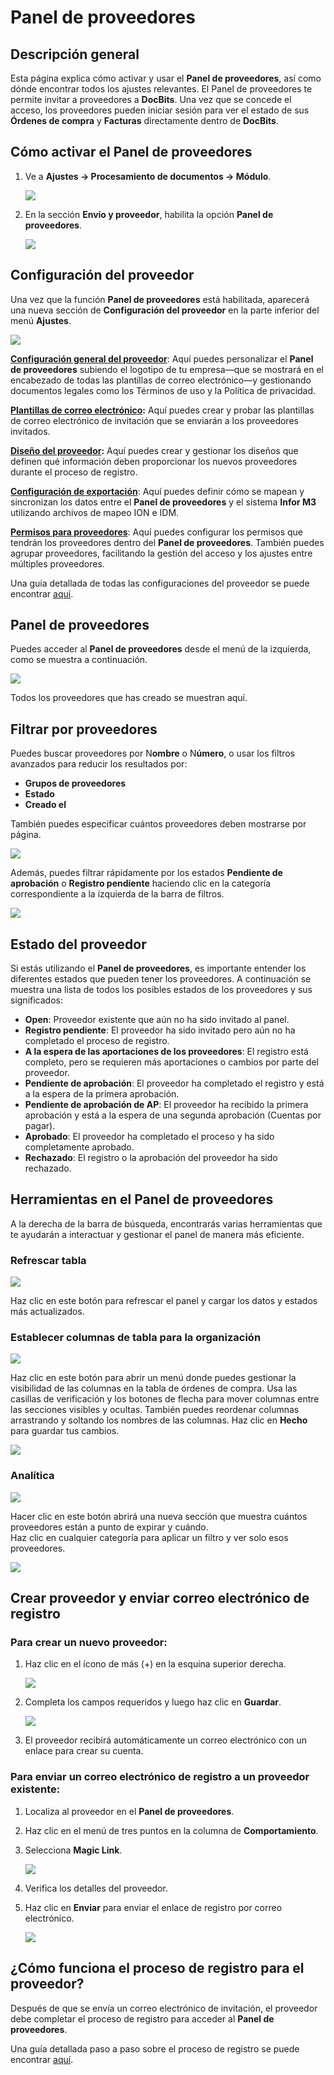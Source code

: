 # Panel de proveedores

## Descripción general

Esta página explica cómo activar y usar el **Panel de proveedores**, así como dónde encontrar todos los ajustes relevantes. El Panel de proveedores te permite invitar a proveedores a **DocBits**. Una vez que se concede el acceso, los proveedores pueden iniciar sesión para ver el estado de sus **Órdenes de compra** y **Facturas** directamente dentro de **DocBits**.

## Cómo activar el Panel de proveedores

1.  Ve a **Ajustes → Procesamiento de documentos → Módulo**.

    ![](https://raw.githubusercontent.com/Fellow-Consulting-AG/docbits/refs/heads/main/readme/.gitbook/assets/settings_module.png)
2.  En la sección **Envío y proveedor**, habilita la opción **Panel de proveedores**.

    ![](https://raw.githubusercontent.com/Fellow-Consulting-AG/docbits/refs/heads/main/readme/.gitbook/assets/supplier_portal_1.png)

## Configuración del proveedor

Una vez que la función **Panel de proveedores** está habilitada, aparecerá una nueva sección de **Configuración del proveedor** en la parte inferior del menú **Ajustes**.

![](https://raw.githubusercontent.com/Fellow-Consulting-AG/docbits/refs/heads/main/readme/.gitbook/assets/settings_suppplier_settings.png)

[**Configuración general del proveedor**](../../settings/supplier-setting/supplier-general-settings.md): Aquí puedes personalizar el **Panel de proveedores** subiendo el logotipo de tu empresa—que se mostrará en el encabezado de todas las plantillas de correo electrónico—y gestionando documentos legales como los Términos de uso y la Política de privacidad.

[**Plantillas de correo electrónico**](../../settings/supplier-setting/editing-email-templates.md)**:** Aquí puedes crear y probar las plantillas de correo electrónico de invitación que se enviarán a los proveedores invitados.

[**Diseño del proveedor**](../../settings/supplier-setting/supplier-layout.md)**:** Aquí puedes crear y gestionar los diseños que definen qué información deben proporcionar los nuevos proveedores durante el proceso de registro.

[**Configuración de exportación**](../../settings/supplier-setting/export-configuration-for-supplier-portal-for-m3.md): Aquí puedes definir cómo se mapean y sincronizan los datos entre el **Panel de proveedores** y el sistema **Infor M3** utilizando archivos de mapeo ION e IDM.

[**Permisos para proveedores**](../../settings/supplier-setting/supplier-permissions.md): Aquí puedes configurar los permisos que tendrán los proveedores dentro del **Panel de proveedores**. También puedes agrupar proveedores, facilitando la gestión del acceso y los ajustes entre múltiples proveedores.

Una guía detallada de todas las configuraciones del proveedor se puede encontrar [aquí](../../settings/supplier-setting/).

## Panel de proveedores <a href="#supplier-permissions" id="supplier-permissions"></a>

Puedes acceder al **Panel de proveedores** desde el menú de la izquierda, como se muestra a continuación.

![](https://raw.githubusercontent.com/Fellow-Consulting-AG/docbits/refs/heads/main/readme/.gitbook/assets/supplier_portal_2.png)

Todos los proveedores que has creado se muestran aquí.

## Filtrar por proveedores

Puedes buscar proveedores por N**ombre** o N**úmero**, o usar los filtros avanzados para reducir los resultados por:

* **Grupos de proveedores**
* **Estado**
* **Creado el**

También puedes especificar cuántos proveedores deben mostrarse por página.

![](https://raw.githubusercontent.com/Fellow-Consulting-AG/docbits/refs/heads/main/readme/.gitbook/assets/supplier_portal_9.png)

Además, puedes filtrar rápidamente por los estados **Pendiente de aprobación** o **Registro pendiente** haciendo clic en la categoría correspondiente a la izquierda de la barra de filtros.

![](https://raw.githubusercontent.com/Fellow-Consulting-AG/docbits/refs/heads/main/readme/.gitbook/assets/10.png)

## Estado del proveedor

Si estás utilizando el **Panel de proveedores**, es importante entender los diferentes estados que pueden tener los proveedores. A continuación se muestra una lista de todos los posibles estados de los proveedores y sus significados:

* **Open**: Proveedor existente que aún no ha sido invitado al panel.
* **Registro pendiente**: El proveedor ha sido invitado pero aún no ha completado el proceso de registro.
* **A la espera de las aportaciones de los proveedores**: El registro está completo, pero se requieren más aportaciones o cambios por parte del proveedor.
* **Pendiente de aprobación**: El proveedor ha completado el registro y está a la espera de la primera aprobación.
* **Pendiente de aprobación de AP**: El proveedor ha recibido la primera aprobación y está a la espera de una segunda aprobación (Cuentas por pagar).
* **Aprobado**: El proveedor ha completado el proceso y ha sido completamente aprobado.
* **Rechazado**: El registro o la aprobación del proveedor ha sido rechazado.

## Herramientas en el Panel de proveedores

A la derecha de la barra de búsqueda, encontrarás varias herramientas que te ayudarán a interactuar y gestionar el panel de manera más eficiente.

### Refrescar tabla <a href="#refresh-table" id="refresh-table"></a>

![](https://raw.githubusercontent.com/Fellow-Consulting-AG/docbits/refs/heads/main/readme/.gitbook/assets/supplier_portal_3.png)

Haz clic en este botón para refrescar el panel y cargar los datos y estados más actualizados.

### Establecer columnas de tabla para la organización <a href="#set-table-columns-for-organization" id="set-table-columns-for-organization"></a>

![](https://raw.githubusercontent.com/Fellow-Consulting-AG/docbits/refs/heads/main/readme/.gitbook/assets/supplier_portal_4.png)

Haz clic en este botón para abrir un menú donde puedes gestionar la visibilidad de las columnas en la tabla de órdenes de compra. Usa las casillas de verificación y los botones de flecha para mover columnas entre las secciones visibles y ocultas. También puedes reordenar columnas arrastrando y soltando los nombres de las columnas. Haz clic en **Hecho** para guardar tus cambios.

![](https://raw.githubusercontent.com/Fellow-Consulting-AG/docbits/refs/heads/main/readme/.gitbook/assets/supplier_portal_7.png)

### Analítica <a href="#analytics" id="analytics"></a>

![](https://raw.githubusercontent.com/Fellow-Consulting-AG/docbits/refs/heads/main/readme/.gitbook/assets/supplier_portal_5.png)

Hacer clic en este botón abrirá una nueva sección que muestra cuántos proveedores están a punto de expirar y cuándo.\
Haz clic en cualquier categoría para aplicar un filtro y ver solo esos proveedores.

![](https://raw.githubusercontent.com/Fellow-Consulting-AG/docbits/refs/heads/main/readme/.gitbook/assets/supplier_portal_8.png)

## Crear proveedor y enviar correo electrónico de registro

### **Para crear un nuevo proveedor:**

1.  Haz clic en el ícono de más (+) en la esquina superior derecha.

    ![](https://raw.githubusercontent.com/Fellow-Consulting-AG/docbits/refs/heads/main/readme/.gitbook/assets/supplier_portal_6.png)
2.  Completa los campos requeridos y luego haz clic en **Guardar**.

    ![](https://raw.githubusercontent.com/Fellow-Consulting-AG/docbits/refs/heads/main/readme/.gitbook/assets/supplier_portal_11.png)
3. El proveedor recibirá automáticamente un correo electrónico con un enlace para crear su cuenta.

### **Para enviar un correo electrónico de registro a un proveedor existente:**

1. Localiza al proveedor en el **Panel de proveedores**.
2. Haz clic en el menú de tres puntos en la columna de **Comportamiento**.
3.  Selecciona **Magic Link**.

    ![](https://raw.githubusercontent.com/Fellow-Consulting-AG/docbits/refs/heads/main/readme/.gitbook/assets/supplier_portal_12.png)
4. Verifica los detalles del proveedor.
5.  Haz clic en **Enviar** para enviar el enlace de registro por correo electrónico.

    ![](https://raw.githubusercontent.com/Fellow-Consulting-AG/docbits/refs/heads/main/readme/.gitbook/assets/supplier_portal_13.png)

## ¿Cómo funciona el proceso de registro para el proveedor?

Después de que se envía un correo electrónico de invitación, el proveedor debe completar el proceso de registro para acceder al **Panel de proveedores**.

Una guía detallada paso a paso sobre el proceso de registro se puede encontrar [aquí](supplier-registration.md).
